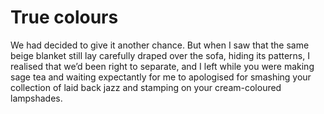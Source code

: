 True colours
============We had decided to give it another chance. But when I saw that the same beige blanket still lay carefully draped over the sofa, hiding its patterns, I realised that we’d been right to separate, and I left while you were making sage tea and waiting expectantly for me to apologised for smashing your collection of laid back jazz and stamping on your cream-coloured lampshades.